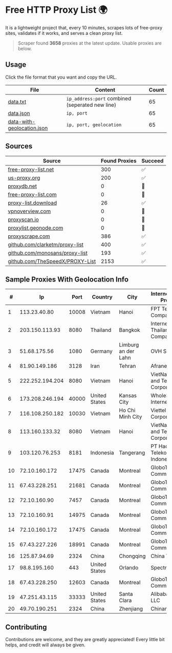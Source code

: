 
# Free HTTP Proxy List 🌍

It is a lightweight project that, every 10 minutes, scrapes lots of free-proxy sites, validates if it works, and serves a clean proxy list.


> Scraper found **3658** proxies at the latest update. Usable proxies are below.

## Usage

Click the file format that you want and copy the URL.


|File|Content|Count|
|----|-------|-----|
|[data.txt](https://raw.githubusercontent.com/themiralay/Proxy-List-World/master/data.txt)|`ip_address:port` combined (seperated new line)|65|
|[data.json](https://raw.githubusercontent.com/themiralay/Proxy-List-World/master/data.json)|`ip, port`|65|
|[data-with-geolocation.json](https://raw.githubusercontent.com/themiralay/Proxy-List-World/master/data-with-geolocation.json)|`ip, port, geolocation`|65|

## Sources

|Source|Found Proxies|Succeed|
|------|-------------|-------|
|[free-proxy-list.net](https://free-proxy-list.net)|300|✅|
|[us-proxy.org](https://www.us-proxy.org)|200|✅|
|[proxydb.net](http://proxydb.net)|0|🚫|
|[free-proxy-list.com](https://free-proxy-list.com/?page=&port=&type%5B%5D=http&type%5B%5D=https&up_time=0&search=Search)|0|🚫|
|[proxy-list.download](https://www.proxy-list.download/HTTP)|26|✅|
|[vpnoverview.com](https://vpnoverview.com/privacy/anonymous-browsing/free-proxy-servers)|0|🚫|
|[proxyscan.io](https://www.proxyscan.io)|0|🚫|
|[proxylist.geonode.com](https://proxylist.geonode.com/api/proxy-list?limit=300&page=1&sort_by=lastChecked&sort_type=desc&protocols=http,https)|0|🚫|
|[proxyscrape.com](https://api.proxyscrape.com/v2/?request=displayproxies&protocol=http&timeout=10000&country=all&ssl=all&anonymity=all)|386|✅|
|[github.com/clarketm/proxy-list](https://raw.githubusercontent.com/clarketm/proxy-list/master/proxy-list-raw.txt)|400|✅|
|[github.com/monosans/proxy-list](https://raw.githubusercontent.com/monosans/proxy-list/main/proxies/http.txt)|193|✅|
|[github.com/TheSpeedX/PROXY-List](https://raw.githubusercontent.com/TheSpeedX/PROXY-List/master/http.txt)|2153|✅|


## Sample Proxies With Geolocation Info

|#|Ip|Port|Country|City|Internet Service Provider|
|-|--|----|-------|----|-------------------------|
|1|113.23.40.80|10008|Vietnam|Hanoi|FPT Telecom Company|
|2|203.150.113.93|8080|Thailand|Bangkok|Internet Thailand Company Ltd.|
|3|51.68.175.56|1080|Germany|Limburg an der Lahn|OVH SAS|
|4|81.90.149.186|3128|Iran|Tehran|Afranet|
|5|222.252.194.204|8080|Vietnam|Hanoi|VietNam Post and Telecom Corporation|
|6|173.208.246.194|40000|United States|Kansas City|WholeSale Internet|
|7|116.108.250.182|10030|Vietnam|Ho Chi Minh City|Viettel Corporation|
|8|113.160.133.32|8080|Vietnam|Hanoi|VietNam Post and Telecom Corporation|
|9|103.120.76.253|8181|Indonesia|Tangerang|PT Haci Telekomunikasi Indonesia|
|10|72.10.160.172|17475|Canada|Montreal|GloboTech Communications|
|11|67.43.228.251|21681|Canada|Montreal|GloboTech Communications|
|12|72.10.160.90|7457|Canada|Montreal|GloboTech Communications|
|13|72.10.160.91|14975|Canada|Montreal|GloboTech Communications|
|14|72.10.160.172|17475|Canada|Montreal|GloboTech Communications|
|15|67.43.227.226|18991|Canada|Montreal|GloboTech Communications|
|16|125.87.94.69|2324|China|Chongqing|China Telecom|
|17|98.8.195.160|443|United States|Orlando|Spectrum|
|18|67.43.228.250|12603|Canada|Montreal|GloboTech Communications|
|19|47.251.43.115|33333|United States|Santa Clara|Alibaba Cloud LLC|
|20|49.70.190.251|2324|China|Zhenjiang|Chinanet|



## Contributing

Contributions are welcome, and they are greatly appreciated! Every
little bit helps, and credit will always be given.


